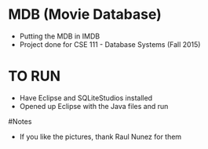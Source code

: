 # MDB (Movie Database)
- Putting the MDB in IMDB
- Project done for CSE 111 - Database Systems (Fall 2015)

# TO RUN
- Have Eclipse and SQLiteStudios installed
- Opened up Eclipse with the Java files and run

#Notes
- If you like the pictures, thank Raul Nunez for them
